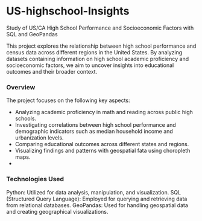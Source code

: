 # US-highschool-Insights
Study of US/CA High School Performance and Socioeconomic Factors with SQL and GeoPandas

This project explores the relationship between high school performance and census data across different regions in the United States. By analyzing datasets containing information on high school academic proficiency and socioeconomic factors, we aim to uncover insights into educational outcomes and their broader context.

### Overview
The project focuses on the following key aspects:
- Analyzing academic proficiency in math and reading across public high schools.
- Investigating correlations between high school performance and demographic indicators such as median household income and urbanization levels.
- Comparing educational outcomes across different states and regions.
- Visualizing findings and patterns with geospatial fata using choropleth maps.
- 
### Technologies Used
Python: Utilized for data analysis, manipulation, and visualization.
SQL (Structured Query Language): Employed for querying and retrieving data from relational databases.
GeoPandas: Used for handling geospatial data and creating geographical visualizations.
